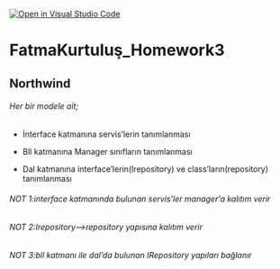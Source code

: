 [![Open in Visual Studio Code](https://classroom.github.com/assets/open-in-vscode-c66648af7eb3fe8bc4f294546bfd86ef473780cde1dea487d3c4ff354943c9ae.svg)](https://classroom.github.com/online_ide?assignment_repo_id=7642662&assignment_repo_type=AssignmentRepo)
# FatmaKurtuluş_Homework3
## Northwind

###### Her bir modele ait;

- İnterface katmanına servis’lerin tanımlanması

- Bll katmanına Manager sınıfların tanımlanması

- Dal katmanına interface’lerin(Irepository) ve class’ların(repository) tanımlanması

###### NOT 1:interface katmanında bulunan servis’ler manager’a kalıtım verir

###### NOT 2:Irepository—>repository yapısına kalıtım verir

###### NOT 3:bll katmanı ile dal’da bulunan IRepository yapıları bağlanır

